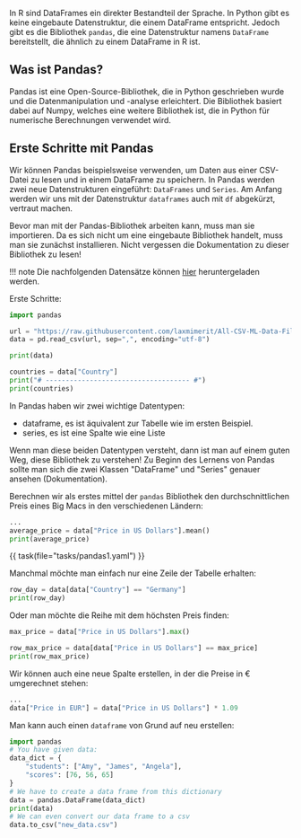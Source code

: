 

In R sind DataFrames ein direkter Bestandteil der Sprache. In Python gibt es keine eingebaute Datenstruktur, die einem DataFrame entspricht. Jedoch gibt es die Bibliothek `pandas`, die eine Datenstruktur namens `DataFrame` bereitstellt, die ähnlich zu einem DataFrame in R ist.

## Was ist Pandas?

Pandas ist eine Open-Source-Bibliothek, die in Python geschrieben wurde und die Datenmanipulation und -analyse erleichtert. Die Bibliothek basiert dabei auf Numpy, welches eine weitere Bibliothek ist, die in Python für numerische Berechnungen verwendet wird.


## Erste Schritte mit Pandas

Wir können Pandas beispielsweise verwenden, um Daten aus einer CSV-Datei zu lesen und in einem DataFrame zu speichern. In Pandas werden zwei neue Datenstrukturen eingeführt: `DataFrames` und `Series`. Am Anfang werden wir uns mit der Datenstruktur `dataframes` auch mit `df` abgekürzt, vertraut machen.

Bevor man mit der Pandas-Bibliothek arbeiten kann, muss man sie importieren. Da es sich nicht um eine eingebaute Bibliothek handelt, muss man sie zunächst installieren. Nicht vergessen die Dokumentation zu dieser Bibliothek zu lesen!

!!! note
    Die nachfolgenden Datensätze können [hier](https://github.com/laxmimerit/All-CSV-ML-Data-Files-Download/tree/master) heruntergeladen werden.
    
Erste Schritte:
```python
import pandas

url = "https://raw.githubusercontent.com/laxmimerit/All-CSV-ML-Data-Files-Download/master/bigmac.csv"
data = pd.read_csv(url, sep=",", encoding="utf-8")

print(data)

countries = data["Country"]
print("# ------------------------------------ #")
print(countries)
```

In Pandas haben wir zwei wichtige Datentypen:

- dataframe, es ist äquivalent zur Tabelle wie im ersten Beispiel.
- series, es ist eine Spalte wie eine Liste

Wenn man diese beiden Datentypen versteht, dann ist man auf einem guten Weg, diese Bibliothek zu verstehen!
Zu Beginn des Lernens von Pandas sollte man sich die zwei Klassen "DataFrame" und "Series" genauer ansehen (Dokumentation).

Berechnen wir als erstes mittel der `pandas` Bibliothek den durchschnittlichen Preis eines Big Macs in den verschiedenen Ländern:

```python
...
average_price = data["Price in US Dollars"].mean()
print(average_price)
```

{{ task(file="tasks/pandas1.yaml") }}

Manchmal möchte man einfach nur eine Zeile der Tabelle erhalten:
```python
row_day = data[data["Country"] == "Germany"]
print(row_day)
```

Oder man möchte die Reihe mit dem höchsten Preis finden:
```python
max_price = data["Price in US Dollars"].max()

row_max_price = data[data["Price in US Dollars"] == max_price]
print(row_max_price)

```

Wir können auch eine neue Spalte erstellen, in der die Preise in € umgerechnet stehen:

```python
...
data["Price in EUR"] = data["Price in US Dollars"] * 1.09
```

Man kann auch einen `dataframe` von Grund auf neu erstellen:
```python
import pandas
# You have given data:
data_dict = {
    "students": ["Amy", "James", "Angela"],
    "scores": [76, 56, 65]
}
# We have to create a data frame from this dictionary
data = pandas.DataFrame(data_dict)
print(data)
# We can even convert our data frame to a csv
data.to_csv("new_data.csv")
    
```

